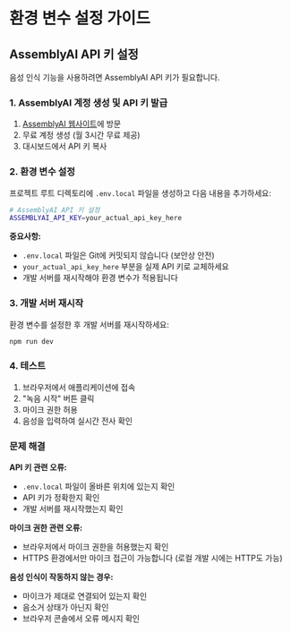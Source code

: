 # 환경 변수 설정 가이드

## AssemblyAI API 키 설정

음성 인식 기능을 사용하려면 AssemblyAI API 키가 필요합니다.

### 1. AssemblyAI 계정 생성 및 API 키 발급

1. [AssemblyAI 웹사이트](https://www.assemblyai.com)에 방문
2. 무료 계정 생성 (월 3시간 무료 제공)
3. 대시보드에서 API 키 복사

### 2. 환경 변수 설정

프로젝트 루트 디렉토리에 `.env.local` 파일을 생성하고 다음 내용을 추가하세요:

```bash
# AssemblyAI API 키 설정
ASSEMBLYAI_API_KEY=your_actual_api_key_here
```

**중요사항:**

- `.env.local` 파일은 Git에 커밋되지 않습니다 (보안상 안전)
- `your_actual_api_key_here` 부분을 실제 API 키로 교체하세요
- 개발 서버를 재시작해야 환경 변수가 적용됩니다

### 3. 개발 서버 재시작

환경 변수를 설정한 후 개발 서버를 재시작하세요:

```bash
npm run dev
```

### 4. 테스트

1. 브라우저에서 애플리케이션에 접속
2. "녹음 시작" 버튼 클릭
3. 마이크 권한 허용
4. 음성을 입력하여 실시간 전사 확인

### 문제 해결

**API 키 관련 오류:**

- `.env.local` 파일이 올바른 위치에 있는지 확인
- API 키가 정확한지 확인
- 개발 서버를 재시작했는지 확인

**마이크 권한 관련 오류:**

- 브라우저에서 마이크 권한을 허용했는지 확인
- HTTPS 환경에서만 마이크 접근이 가능합니다 (로컬 개발 시에는 HTTP도 가능)

**음성 인식이 작동하지 않는 경우:**

- 마이크가 제대로 연결되어 있는지 확인
- 음소거 상태가 아닌지 확인
- 브라우저 콘솔에서 오류 메시지 확인

